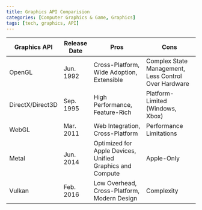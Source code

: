 ```yaml
---
title: Graphics API Comparision
categories: [Computer Graphics & Game, Graphics]
tags: [tech, graphics, API]
---
```



| Graphics API | Release Date | Pros                                      | Cons                                  |
|--------------|--------------|-------------------------------------------|---------------------------------------|
| OpenGL       | Jun. 1992| Cross-Platform, Wide Adoption, Extensible | Complex State Management, Less Control Over Hardware |
| DirectX/Direct3D | Sep. 1995 | High Performance, Feature-Rich      | Platform-Limited (Windows, Xbox)      |
| WebGL        | Mar. 2011| Web Integration, Cross-Platform           | Performance Limitations               |
| Metal        | Jun. 2014 | Optimized for Apple Devices, Unified Graphics and Compute | Apple-Only                             |
| Vulkan       | Feb. 2016 | Low Overhead, Cross-Platform, Modern Design | Complexity                          |